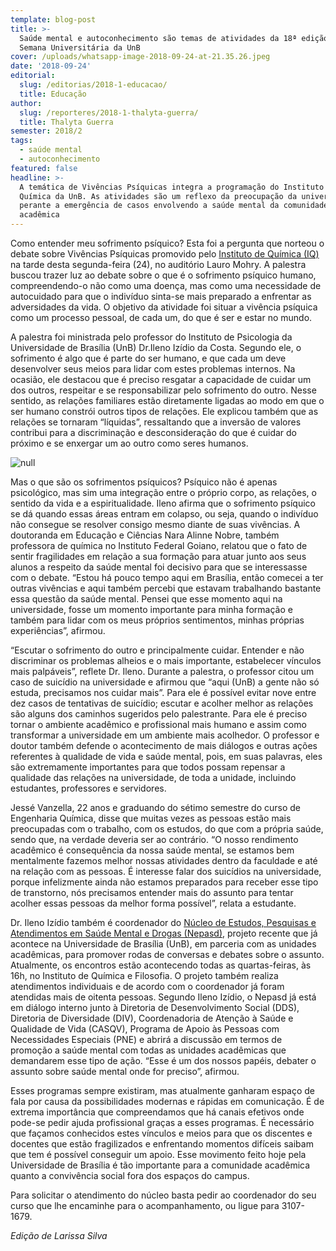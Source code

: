 ```yaml
---
template: blog-post
title: >-
  Saúde mental e autoconhecimento são temas de atividades da 18ª edição da
  Semana Universitária da UnB
cover: /uploads/whatsapp-image-2018-09-24-at-21.35.26.jpeg
date: '2018-09-24'
editorial:
  slug: /editorias/2018-1-educacao/
  title: Educação
author:
  slug: /reporteres/2018-1-thalyta-guerra/
  title: Thalyta Guerra
semester: 2018/2
tags:
  - saúde mental
  - autoconhecimento
featured: false
headline: >-
  A temática de Vivências Psíquicas integra a programação do Instituto de
  Química da UnB. As atividades são um reflexo da preocupação da universidade
  perante a emergência de casos envolvendo a saúde mental da comunidade
  acadêmica
---
```

Como entender meu sofrimento psíquico? Esta foi a pergunta que norteou o  debate sobre Vivências Psíquicas promovido pelo [Instituto de Química (IQ)](http://www.iq.unb.br/) na tarde desta segunda-feira (24), no auditório Lauro Mohry. A palestra buscou trazer luz ao debate sobre o que é o sofrimento psíquico humano, compreendendo-o não como uma doença, mas como uma necessidade de autocuidado para que o indivíduo sinta-se mais preparado a enfrentar as adversidades da vida. O objetivo da atividade foi situar a vivência psíquica como um processo pessoal, de cada um, do que é ser e estar no mundo.

A palestra foi ministrada pelo professor do Instituto de Psicologia da Universidade de Brasília (UnB) Dr.Ileno Izídio da Costa. Segundo ele, o sofrimento é algo que é parte do ser humano, e que cada um deve desenvolver seus meios para lidar com estes problemas internos. Na ocasião, ele destacou que é preciso resgatar a capacidade de cuidar um dos outros, respeitar e se responsabilizar pelo sofrimento do outro. Nesse sentido, as relações familiares estão diretamente ligadas ao modo em que o ser humano constrói outros tipos de relações. Ele explicou também que as relações se tornaram “líquidas”, ressaltando que a inversão de valores contribui para a
 discriminação e desconsideração do que é cuidar do próximo e se enxergar um ao outro como seres humanos.

![null](/uploads/whatsapp-image-2018-09-24-at-21.35.26.jpeg)

Mas o que são os sofrimentos psíquicos? Psíquico não é apenas psicológico,
 mas sim uma integração entre o próprio corpo, as relações, o sentido da vida e a
 espiritualidade. Ileno afirma que o sofrimento psíquico se dá quando essas áreas
 entram em colapso, ou seja, quando o indivíduo não consegue se resolver consigo
 mesmo diante de suas vivências. A doutoranda em Educação e Ciências Nara Alinne
 Nobre, também professora de química no Instituto Federal Goiano, relatou que o fato
 de sentir fragilidades em relação a sua formação para atuar junto aos seus alunos a
 respeito da saúde mental foi decisivo para que se interessasse com o debate. “Estou há pouco tempo aqui em Brasília, então comecei a ter outras vivências e aqui também
 percebi que estavam trabalhando bastante essa questão da saúde mental. Pensei que
 esse momento aqui na universidade, fosse um momento importante para minha
 formação e também para lidar com os meus próprios sentimentos, minhas próprias
 experiências”, afirmou.

“Escutar o sofrimento do outro e principalmente cuidar. Entender e não
 discriminar os problemas alheios e o mais importante, estabelecer vínculos mais
 palpáveis”, reflete Dr. Ileno. Durante a palestra, o professor citou um caso de suicídio
 na universidade e afirmou que “aqui (UnB) a gente não só estuda, precisamos nos
 cuidar mais”. Para ele é possível evitar nove entre dez casos de tentativas de suicídio;
 escutar e acolher melhor as relações são alguns dos caminhos sugeridos pelo
 palestrante. Para ele é preciso tornar o ambiente acadêmico e profissional mais
 humano e assim como transformar a universidade em um ambiente mais acolhedor. O
 professor e doutor também defende o acontecimento de mais diálogos e outras ações
 referentes à qualidade de vida e saúde mental, pois, em suas palavras, eles são
 extremamente importantes para que todos possam repensar a qualidade das relações
 na universidade, de toda a unidade, incluindo estudantes, professores e servidores.

Jessé Vanzella, 22 anos e graduando do sétimo semestre do curso de
 Engenharia Química, disse que muitas vezes as pessoas estão mais preocupadas com o
 trabalho, com os estudos, do que com a própria saúde, sendo que, na verdade deveria
 ser ao contrário. “O nosso rendimento acadêmico é consequência da nossa saúde
 mental, se estamos bem mentalmente fazemos melhor nossas atividades dentro da
 faculdade e até na relação com as pessoas. É interesse falar dos suicídios na
 universidade, porque infelizmente ainda não estamos preparados para receber esse
 tipo de transtorno, nós precisamos entender mais do assunto para tentar acolher essas
 pessoas da melhor forma possível”, relata a estudante.

Dr. Ileno Izídio também é coordenador do [Núcleo de Estudos, Pesquisas e Atendimentos em Saúde Mental e Drogas (Nepasd)](https://www.noticias.unb.br/artigos-main/2365-desafios-do-cuidado-com-a-saude-mental-e-a-qualidade-de-vida-na-universidade-de-brasilia), projeto recente que já acontece na Universidade de Brasília (UnB), em parceria com as unidades acadêmicas, para promover rodas de conversas e debates sobre o assunto. Atualmente, os encontros estão acontecendo todas as quartas-feiras, às 16h, no Instituto de Química e Filosofia. O projeto também realiza atendimentos individuais e de acordo com o coordenador já foram atendidas mais de oitenta pessoas. Segundo Ileno Izídio, o Nepasd já está em diálogo interno junto à Diretoria de Desenvolvimento Social (DDS), Diretoria de Diversidade (DIV), Coordenadoria de Atenção à Saúde e Qualidade de Vida (CASQV), Programa de Apoio às Pessoas com Necessidades Especiais (PNE) e abrirá a discussão em termos de promoção a saúde mental com todas as unidades acadêmicas que demandarem esse tipo de ação. “Esse é um dos nossos papéis, debater o assunto sobre saúde mental onde for preciso”, afirmou.

Esses programas sempre existiram, mas atualmente ganharam espaço de fala por causa da possibilidades modernas e rápidas em comunicação. É de extrema importância que compreendamos que há canais efetivos onde pode-se pedir ajuda profissional graças a esses programas. É necessário que façamos conhecidos estes vínculos e meios para que os discentes e docentes que estão fragilizados e enfrentando momentos difíceis saibam que tem é possível conseguir um apoio. Esse movimento feito hoje pela Universidade de Brasília é tão importante para a comunidade acadêmica quanto a convivência social fora dos espaços do campus.

Para solicitar o atendimento do núcleo basta pedir ao coordenador do seu curso que lhe encaminhe para o acompanhamento, ou ligue para 3107-1679.

_Edição de Larissa Silva_
